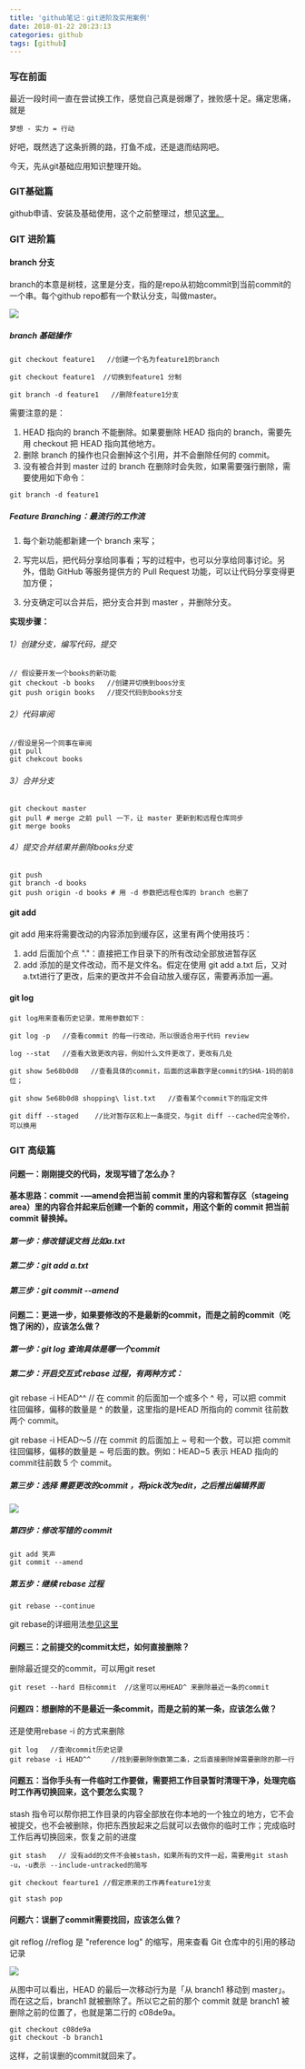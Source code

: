 ```yaml
---
title: 'github笔记：git进阶及实用案例'
date: 2018-01-22 20:23:13
categories: github 
tags: [github] 
---
```


### 写在前面
最近一段时间一直在尝试换工作，感觉自己真是弱爆了，挫败感十足。痛定思痛，就是

```
梦想 - 实力 = 行动
```
好吧，既然选了这条折腾的路，打鱼不成，还是退而结网吧。

今天，先从git基础应用知识整理开始。

### GIT基础篇

github申请、安装及基础使用，这个之前整理过，想见[这里。](https://www.steve-yuan.com/2017/12/16/howToUseGithub/)


### GIT 进阶篇

#### branch 分支

branch的本意是树枝，这里是分支，指的是repo从初始commit到当前commit的一个串。每个github repo都有一个默认分支，叫做master。

![](https://farm5.staticflickr.com/4648/26259667448_9766cde2da_o.jpg)

<!--more-->

##### branch 基础操作

```
git checkout feature1   //创建一个名为feature1的branch

git checkout feature1  //切换到feature1 分制

git branch -d feature1   //删除feature1分支
```

需要注意的是：

1. HEAD 指向的 branch 不能删除。如果要删除 HEAD 指向的 branch，需要先用 checkout 把 HEAD 指向其他地方。
2. 删除 branch 的操作也只会删掉这个引用，并不会删除任何的 commit。
3. 没有被合并到 master 过的 branch 在删除时会失败，如果需要强行删除，需要使用如下命令：

```
git branch -d feature1
```

##### Feature Branching：最流行的工作流
1. 每个新功能都新建一个 branch 来写；

2. 写完以后，把代码分享给同事看；写的过程中，也可以分享给同事讨论。另外，借助 GitHub 等服务提供方的 Pull Request 功能，可以让代码分享变得更加方便；

3. 分支确定可以合并后，把分支合并到 master ，并删除分支。

**实现步骤：**

###### 1）创建分支，编写代码，提交

```
// 假设要开发一个books的新功能
git checkout -b books   //创建并切换到boos分支
git push origin books   //提交代码到books分支
```

###### 2）代码审阅

```
//假设是另一个同事在审阅
git pull
git chekcout books
```

###### 3）合并分支

```
git checkout master
git pull # merge 之前 pull 一下，让 master 更新到和远程仓库同步
git merge books

```

###### 4）提交合并结果并删除books分支

```
git push
git branch -d books
git push origin -d books # 用 -d 参数把远程仓库的 branch 也删了
```

#### git add 

git add 用来将需要改动的内容添加到缓存区，这里有两个使用技巧：

1. add 后面加个点 "."：直接把工作目录下的所有改动全部放进暂存区
2. add 添加的是文件改动，而不是文件名。假定在使用 git add a.txt 后，又对a.txt进行了更改，后来的更改并不会自动放入缓存区，需要再添加一遍。

#### git log

```
git log用来查看历史记录，常用参数如下：

git log -p   //查看commit 的每一行改动，所以很适合用于代码 review

log --stat   //查看大致更改内容，例如什么文件更改了，更改有几处

git show 5e68b0d8   //查看具体的commit，后面的这串数字是commit的SHA-1码的前8位；

git show 5e68b0d8 shopping\ list.txt   //查看某个commit下的指定文件

git diff --staged    //比对暂存区和上一条提交，与git diff --cached完全等价，可以换用
```

### GIT 高级篇

#### 问题一：刚刚提交的代码，发现写错了怎么办？

**基本思路：**commit -—amend会把当前 commit 里的内容和暂存区（stageing area）里的内容合并起来后创建一个新的 commit，用这个**新的 commit 把当前 commit 替换掉。**

##### 第一步：修改错误文档 比如a.txt
##### 第二步：git add a.txt
##### 第三步：git commit --amend


#### 问题二：更进一步，如果要修改的不是最新的commit，而是之前的commit（吃饱了闲的），应该怎么做？

##### 第一步：git log 查询具体是哪一个commit
##### 第二步：开启交互式 rebase 过程，有两种方式：

git rebase -i HEAD^^   // 在 commit 的后面加一个或多个 ^ 号，可以把 commit 往回偏移，偏移的数量是 ^ 的数量，这里指的是HEAD 所指向的 commit 往前数两个 commit。

git rebase -i HEAD～5    //在 commit 的后面加上 ~ 号和一个数，可以把 commit 往回偏移，偏移的数量是 ~ 号后面的数。例如：HEAD~5 表示 HEAD 指向的 commit往前数 5 个 commit。

##### 第三步：选择 需要更改的commit ，将pick改为edit，之后推出编辑界面

![](https://farm5.staticflickr.com/4721/26259670798_68fba6b81f_o.jpg)

##### 第四步：修改写错的 commit

```
git add 笑声
git commit --amend
```

##### 第五步：继续 rebase 过程

```
git rebase --continue
```

git rebase的详细用法[参见这里](https://blog.yorkxin.org/2011/07/29/git-rebase)

#### 问题三：之前提交的commit太烂，如何直接删除？

删除最近提交的commit，可以用git reset

```
git reset --hard 目标commit  //这里可以用HEAD^ 来删除最近一条的commit

```

#### 问题四：想删除的不是最近一条commit，而是之前的某一条，应该怎么做？

还是使用rebase -i 的方式来删除

```
git log   //查询commit历史记录
git rebase -i HEAD^^     //找到要删除倒数第二条，之后直接删除掉需要删除的那一行
```

#### 问题五：当你手头有一件临时工作要做，需要把工作目录暂时清理干净，处理完临时工作再切换回来，这个要怎么实现？

stash 指令可以帮你把工作目录的内容全部放在你本地的一个独立的地方，它不会被提交，也不会被删除，你把东西放起来之后就可以去做你的临时工作；完成临时工作后再切换回来，恢复之前的进度

```
git stash   // 没有add的文件不会被stash，如果所有的文件一起，需要用git stash -u，-u表示 --include-untracked的简写

git checkout fearture1 //假定原来的工作再feature1分支

git stash pop
```

#### 问题六：误删了commit需要找回，应该怎么做？

git reflog   //reflog 是 "reference log" 的缩写，用来查看 Git 仓库中的引用的移动记录

![](https://farm5.staticflickr.com/4625/40100633492_68c5336a9f_o.jpg)

从图中可以看出，HEAD 的最后一次移动行为是「从 branch1 移动到 master」。而在这之后，branch1 就被删除了。所以它之前的那个 commit 就是 branch1 被删除之前的位置了，也就是第二行的 c08de9a。

```
git checkout c08de9a
git checkout -b branch1

```
这样，之前误删的commit就回来了。


